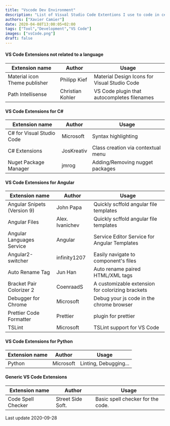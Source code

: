 ```yaml
---
title: "Vscode Dev Environment"
description: "List of Visual Studio Code Extentions I use to code in c# and Angular."
authors: ["Xavier Camier"]
date: 2020-04-08T13:00:05+02:00
tags: ["Tool","Development","VS Code"]
images: ["vsCode.png"]
draft: false
---
```


#### VS Code Extensions not related to a language

| Extension name                 | Author           | Usage                                        |
| ------------------------------ |------------------| ---------------------------------------------|
| Material icon Theme publisher  | Philipp Kief     | Material Design Icons for Visual Studio Code |
| Path Intellisense              | Christian Kohler | VS Code plugin that autocompletes filenames  |


#### VS Code Extensions for C#

| Extension name                 | Author           | Usage                                        |
| ------------------------------ |------------------| ---------------------------------------------|
| C# for Visual Studio Code      | Microsoft        | Syntax highlighting                          |
| C# Extensions                  | JosKreativ       | Class creation via contextual menu           |
| Nuget Package Manager          | jmrog            | Adding/Removing nugget packages              |


#### VS Code Extensions for Angular

| Extension name                 | Author           | Usage                                             |
| ------------------------------ |------------------| --------------------------------------------------|
| Angular Snipets (Version 9)    | John Papa        | Quickly scffold angular file templates            |
| Angular Files                  | Alex. Ivanichev  | Quickly scffold angular file templates            |
| Angular Languages Service      | Angular          | Service Editor Service for Angular Templates      |
| Angular2-switcher              | infinity1207     | Easily navigate to component's files              |
| Auto Rename Tag                | Jun Han          | Auto rename paired HTML/XML tags                  |
| Bracket Pair Colorizer 2       | CoenraadS        | A customizable extension for colorizing brackets  |
| Debugger for Chrome            | Microsoft        | Debug your js code in the chrome browser          |
| Prettier Code Formatter        | Prettier         | plugin for prettier                               |
| TSLint                         | Microsoft        | TSLint support for VS Code                        |


#### VS Code Extensions for Python

| Extension name                 | Author           | Usage                                        |
| ------------------------------ |------------------| ---------------------------------------------|
| Python                         | Microsoft        | Linting, Debugging...                        |


#### Generic VS Code Extensions 

| Extension name                 | Author           | Usage                                        |
| ------------------------------ |------------------| ---------------------------------------------|
| Code Spell Checker             | Street Side Soft.| Basic spell checker for the code.            |



Last update 2020-09-28